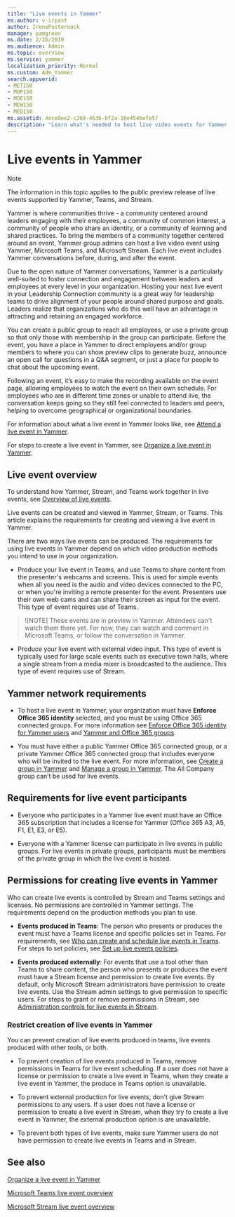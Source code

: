 ```yaml
---
title: "Live events in Yammer"
ms.author: v-irpast
author: IrenePasternack
manager: pamgreen
ms.date: 2/26/2019
ms.audience: Admin
ms.topic: overview
ms.service: yammer
localization_priority: Normal
ms.custom: Adm_Yammer
search.appverid:
- MET150
- MOP150
- MOE150
- MEW150
- MED150
ms.assetid: 4ece0ee2-c268-4636-bf2a-16e454befe57
description: "Learn what's needed to host live video events for Yammer users."
---
```

# Live events in Yammer

> [!NOTE]
> The information in this topic applies to the public preview release of live events supported by Yammer, Teams, and Stream.

Yammer is where communities thrive - a community centered around leaders engaging with their employees, a community of common interest, a community of people who share an identity, or a community of learning and shared practices. To bring the members of a community together centered around an event, Yammer group admins can host a live video event using Yammer, Microsoft Teams, and Microsoft Stream. Each live event includes Yammer conversations before, during, and after the event.

Due to the open nature of Yammer conversations, Yammer is a particularly well-suited to foster connection and engagement between leaders and employees at every level in your organization. Hosting your next live event in your Leadership Connection community is a great way for leadership teams to drive alignment of your people around shared purpose and goals. Leaders realize that organizations who do this well have an advantage in attracting and retaining an engaged workforce.

You can create a public group to reach all employees, or use a private group so that only those with membership in the group can participate. Before the event, you have a place in Yammer to direct employees and/or group members to where you can show preview clips to generate buzz, announce an open call for questions in a Q&A segment, or just a place for people to chat about the upcoming event. 

Following an event, it’s easy to make the recording available on the event page, allowing employees to watch the event on their own schedule. For employees who are in different time zones or unable to attend live, the conversation keeps going so they still feel connected to leaders and peers, helping to overcome geographical or organizational boundaries.

For information about what a live event in Yammer looks like, see [Attend a live event in Yammer](https://support.office.com/article/attend-a-live-event-in-yammer-4b08133c-9ebb-47b0-ab60-4dbfd4bfc965). 

For steps to create a live event in Yammer, see [Organize a live event in Yammer](https://support.office.com/article/organize-a-live-event-in-yammer-105dd7af-9caf-4a5e-8a44-56d203e96551).

## Live event overview

To understand how Yammer, Stream, and Teams work together in live events, see [Overview of live events](https://docs.microsoft.com/microsoftteams/teams-live-events/what-are-teams-live-events#overview).

Live events can be created and viewed in Yammer, Stream, or Teams. This article explains the requirements for creating and viewing a live event in Yammer. 

There are two ways live events can be produced. The requirements for using live events in Yammer depend on which video production methods you intend to use in your organization.

- Produce your live event in Teams, and use Teams to share content from the presenter's webcams and screens. This is used for simple events when all you need is the audio and video devices connected to the PC, or when you're inviting a remote presenter for the event. Presenters use their own web cams and can share their screen as input for the event. This type of event requires use of Teams.
>![NOTE]
> These events are in preview in Yammer. Attendees can't watch them there yet. For now, they can watch and comment in Microsoft Teams, or follow the conversation in Yammer.

- Produce your live event with external video input. This type of event is typically used for large scale events such as executive town halls, where a single stream from a media mixer is broadcasted to the audience. This type of event requires use of Stream.

## Yammer network requirements

 - To host a live event in Yammer, your organization must have **Enforce Office 365 identity** selected, and you must be using Office 365 connected groups. For more information see [Enforce Office 365 identity for Yammer users](../configure-your-yammer-network/enforce-office-365-identity.md) and [Yammer and Office 365 groups](../manage-yammer-groups/yammer-and-office-365-groups.md).

- You must have either a public Yammer Office 365 connected group, or a private Yammer Office 365 connected group that includes everyone who will be invited to the live event. For more information, see [Create a group in Yammer](https://support.office.com/en-us/article/create-a-group-in-yammer-b407af4f-9a58-4b12-b43e-afbb1b07c889) and [Manage a group in Yammer](https://support.office.com/en-us/article/manage-a-group-in-yammer-6e05c6d6-5548-4c88-89cd-e6757a514ef2). The All Company group can’t be used for live events.

## Requirements for live event participants

- Everyone who participates in a Yammer live event must have an Office 365 subscription that includes a license for Yammer (Office 365 A3, A5, F1, E1, E3, or E5).

- Everyone with a Yammer license can participate in live events in public groups. For live events in private groups, participants must be members of the private group in which the live event is hosted. 

## Permissions for creating live events in Yammer

Who can create live events is controlled by Stream and Teams settings and licenses. No permissions are controlled in Yammer settings. The requirements depend on the production methods you plan to use.

- **Events produced in Teams**:
    The person who presents or produces the event must have a Teams license and specific policies set in Teams. For requirements, see [Who can create and schedule live events in Teams](https://docs.microsoft.com/microsoftteams/teams-live-events/plan-for-teams-live-events#who-can-create-and-schedule-live-events). For steps to set policies, see [Set up live events policies](https://docs.microsoft.com/microsoftteams/teams-live-events/set-up-for-teams-live-events#step-3-set-up-live-events-policies). 

- **Events produced externally**:
    For events that use a tool other than Teams to share content, the person who presents or produces the event must have a Stream license and permission to create live events. By default, only Microsoft Stream administrators have permission to create live events. Use the Stream admin settings to give permission to specific users. For steps to grant or remove permissions in Stream, see [Administration controls for live events in Stream](https://docs.microsoft.com/en-us/stream/live-event-administration).
 
### Restrict creation of live events in Yammer

You can prevent creation of live events produced in teams, live events produced with other tools, or both.

- To prevent creation of live events produced in Teams, remove permissions in Teams for live event scheduling. If a user does not have a license or permission to create a live event in Teams, when they create a live event in Yammer, the produce in Teams option is unavailable.

- To prevent external production for live events, don't give Stream permissions to any users. If a user does not have a license or permission to create a live event in Stream, when they try to create a live event in Yammer, the external production option is are unavailable.

- To prevent both types of live events, make sure Yammer users do not have permission to create live events in Teams and in Stream.

## See also

[Organize a live event in Yammer](https://support.office.com/article/organize-a-live-event-in-yammer-105dd7af-9caf-4a5e-8a44-56d203e96551)

[Microsoft Teams live event overview](https://support.office.com/article/microsoft-teams-live-events-overview-d077fec2-a058-483e-9ab5-1494afda578a?ui=en-US&rs=en-US&ad=US)

[Microsoft Stream live event overview](https://docs.microsoft.com/en-us/stream/live-event-overview)